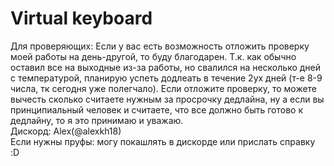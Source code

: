 # Virtual keyboard  
Для проверяющих:
 Если у вас есть возможность отложить проверку моей работы на день-другой, то буду благодарен.
 Т.к. как обычно оставил все на выходные из-за работы, но свалился на несколько дней с температурой, планирую успеть додлеать в течение 2ух дней (т-е 8-9 числа, тк сегодня уже полегчало). Если отложите проверку, то можете вычесть сколько считаете нужным за просрочку дедлайна, ну а если вы принципиальный человек и считаете, что все должно быть готово к дедлайну, то я это принимаю и уважаю.   
Дискорд: Alex(@alexkh18)    
Если нужны пруфы: могу покашлять в дискорде или прислать справку :D
